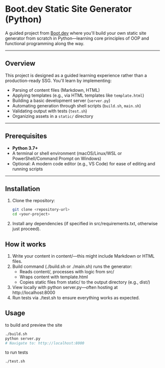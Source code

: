 # Boot.dev Static Site Generator (Python)

A guided project from [Boot.dev](https://boot.dev) where you'll build your own static site generator from scratch in Python—learning core principles of OOP and functional programming along the way.

---

## Overview

This project is designed as a guided learning experience rather than a production-ready SSG. You'll learn by implementing:

- Parsing of content files (Markdown, HTML)
- Applying templates (e.g., via HTML templates like `template.html`)
- Building a basic development server (`server.py`)
- Automating generation through shell scripts (`build.sh`, `main.sh`)
- Validating output with tests (`test.sh`)
- Organizing assets in a `static/` directory

---

## Prerequisites

- **Python 3.7+**  
- A terminal or shell environment (macOS/Linux/WSL or PowerShell/Command Prompt on Windows)  
- Optional: A modern code editor (e.g., VS Code) for ease of editing and running scripts

---
## Installation

1. Clone the repository:

   ```bash
   git clone <repository-url>
   cd <your-project>
   ```
2. Install any dependencies (if specified in src/requirements.txt, otherwise just proceed).

## How it works
1. Write your content in content/—this might include Markdown or HTML files.
2. Build command (./build.sh or ./main.sh) runs the generator:
   - Reads content/, processes with logic from src/
   - Wraps content with template.html
   - Copies static files from static/ to the output directory (e.g., dist/)
3. View locally with python server.py—often hosting at http://localhost:8000
4. Run tests via ./test.sh to ensure everything works as expected.

## Usage
to build and preview the site
```bash
./build.sh
python server.py
# Navigate to: http://localhost:8000
```
to run tests
```bash
./test.sh
```

